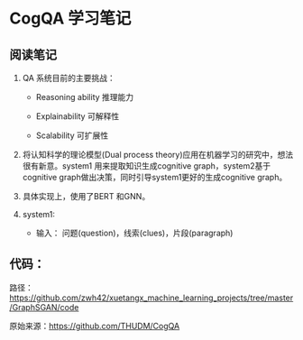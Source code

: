 # CogQA 学习笔记



## 阅读笔记

1. QA 系统目前的主要挑战：

   + Reasoning ability 推理能力

   + Explainability 可解释性
   + Scalability 可扩展性

2. 将认知科学的理论模型(Dual process theory)应用在机器学习的研究中，想法很有新意。system1 用来提取知识生成cognitive graph，system2基于cognitive graph做出决策，同时引导system1更好的生成cognitive graph。

3. 具体实现上，使用了BERT 和GNN。

4. system1: 

   +  输入： 问题(question)，线索(clues)，片段(paragraph)

## 代码：

路径： https://github.com/zwh42/xuetangx_machine_learning_projects/tree/master/GraphSGAN/code

原始来源：https://github.com/THUDM/CogQA


